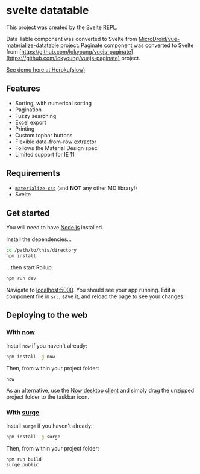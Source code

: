 # svelte datatable

This project was created by the [Svelte REPL](https://svelte.technology/repl).

Data Table component was converted to Svelte from [MicroDroid/vue-materialize-datatable](https://github.com/MicroDroid/vue-materialize-datatable) project. 
Paginate component was converted to Svelte from [https://github.com/lokyoung/vuejs-paginate](https://github.com/lokyoung/vuejs-paginate) project.

[See demo here at Heroku(slow)](https://safe-springs-35306.herokuapp.com/)

## Features
 - Sorting, with numerical sorting
 - Pagination
 - Fuzzy searching
 - Excel export
 - Printing
 - Custom topbar buttons
 - Flexible data-from-row extractor
 - Follows the Material Design spec
 - Limited support for IE 11

## Requirements
 - [`materialize-css`](https://www.npmjs.com/package/materialize-css) (and **NOT** any other MD library!)
 - Svelte

## Get started

You will need to have [Node.js](https://nodejs.org) installed.

Install the dependencies...

```bash
cd /path/to/this/directory
npm install
```

...then start Rollup:

```bash
npm run dev
```

Navigate to [localhost:5000](http://localhost:5000). You should see your app running. Edit a component file in `src`, save it, and reload the page to see your changes.


## Deploying to the web

### With [now](https://zeit.co/now)

Install `now` if you haven't already:

```bash
npm install -g now
```

Then, from within your project folder:

```bash
now
```

As an alternative, use the [Now desktop client](https://zeit.co/download) and simply drag the unzipped project folder to the taskbar icon.

### With [surge](https://surge.sh/)

Install `surge` if you haven't already:

```bash
npm install -g surge
```

Then, from within your project folder:

```bash
npm run build
surge public
```